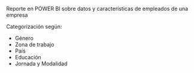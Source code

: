 Reporte en POWER BI sobre datos y características de empleados de una empresa

Categorización según:
  - Género
  - Zona de trabajo
  - País
  - Educación
  - Jornada y Modalidad
